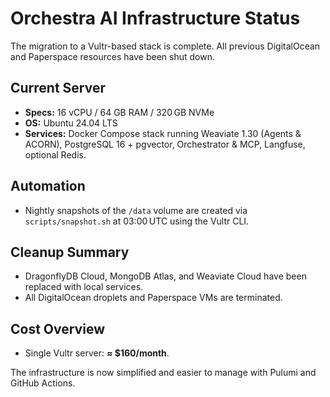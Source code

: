 # Orchestra AI Infrastructure Status

The migration to a Vultr-based stack is complete. All previous DigitalOcean and Paperspace resources have been shut down.

## Current Server
- **Specs:** 16 vCPU / 64 GB RAM / 320 GB NVMe
- **OS:** Ubuntu 24.04 LTS
- **Services:** Docker Compose stack running Weaviate 1.30 (Agents & ACORN), PostgreSQL 16 + pgvector, Orchestrator & MCP, Langfuse, optional Redis.

## Automation
- Nightly snapshots of the `/data` volume are created via `scripts/snapshot.sh` at 03:00 UTC using the Vultr CLI.

## Cleanup Summary
- DragonflyDB Cloud, MongoDB Atlas, and Weaviate Cloud have been replaced with local services.
- All DigitalOcean droplets and Paperspace VMs are terminated.

## Cost Overview
- Single Vultr server: **≈ $160/month**.

The infrastructure is now simplified and easier to manage with Pulumi and GitHub Actions.
